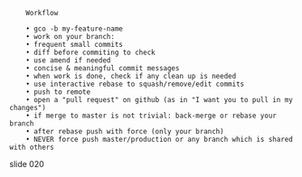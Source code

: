         Workflow

        • gco -b my-feature-name
        • work on your branch:
        • frequent small commits
        • diff before commiting to check
        • use amend if needed
        • concise & meaningful commit messages
        • when work is done, check if any clean up is needed
        • use interactive rebase to squash/remove/edit commits
        • push to remote
        • open a "pull request" on github (as in "I want you to pull in my changes")
        • if merge to master is not trivial: back-merge or rebase your branch
        • after rebase push with force (only your branch)
        • NEVER force push master/production or any branch which is shared with others

















































































slide 020

